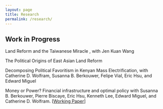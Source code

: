 ```yaml
---
layout: page
title: Research
permalink: /research/
---
```


## Work in Progress

<p><span class="sans">Land Reform and the Taiwanese Miracle </span>, with Jen Kuan Wang</p>

<p><span class="sans">The Political Origins of East Asian Land Reform</span></p>

<p><span class="sans">Decomposing Political Favoritism in Kenyan Mass Electrification</span>, with Catherine D. Wolfram, Susanna B. Berkouwer, Felipe Vial, Eric Hsu, and Edward Miguel</p>

<p><span class="sans">Money or Power? Financial infrastructure and optimal policy</span> with Susanna B. Berkouwer, Pierre Biscaye, Eric Hsu, Kenneth Lee,  Edward Miguel, and Catherine D. Wolfram. [<a href="papers/BBHKLMW_GhanaKenya.pdf">Working Paper</a>]</p>